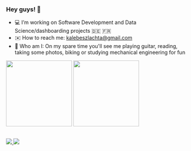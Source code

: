 ### Hey guys! 🖖
- 💻 I’m working on Software Development and Data Science/dashboarding projects 🇩🇪 🇫🇷
- ✉️ How to reach me: kalebeszlachta@gmail.com 
- 🎸 Who am I: On my spare time you'll see me playing guitar, reading, taking some photos, biking or studying mechanical engineering for fun

 <div>
  <a href="https://github.com/kalebers"></a>
  <img height="180em" src="https://github-readme-stats-sigma-five.vercel.app/api?username=kalebers&show_icons=true&theme=tokyonight&include_all_commits=true&count_private=true"/>
  <img height="180em" src="https://github-readme-stats.vercel.app/api/top-langs/?username=kalebers&layout=compact&langs_count=20&theme=dark&count_private=true""/>

</div>
  
  ##
 
<div> 
  <a href="https://www.linkedin.com/in/kalebe-rodrigues-szlachta-918357205" target="_blank"><img src="https://img.shields.io/badge/LinkedIn-0077B5?style=for-the-badge&logo=linkedin&logoColor=white" target="_blank">
 	<a href="https://www.twitch.tv/kalebers" target="_blank"><img src="https://img.shields.io/badge/Twitch-9146FF?style=for-the-badge&logo=twitch&logoColor=white" target="_blank"></a>
</div>
